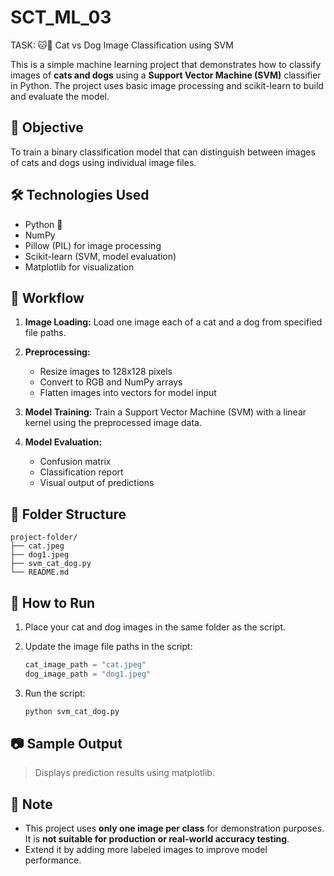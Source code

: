 # SCT_ML_03

TASK: 🐱🐶 Cat vs Dog Image Classification using SVM

This is a simple machine learning project that demonstrates how to classify images of **cats and dogs** using a **Support Vector Machine (SVM)** classifier in Python. The project uses basic image processing and scikit-learn to build and evaluate the model.

## 📌 Objective

To train a binary classification model that can distinguish between images of cats and dogs using individual image files.

## 🛠️ Technologies Used

* Python 🐍
* NumPy
* Pillow (PIL) for image processing
* Scikit-learn (SVM, model evaluation)
* Matplotlib for visualization

## 🧠 Workflow

1. **Image Loading:**
   Load one image each of a cat and a dog from specified file paths.

2. **Preprocessing:**

   * Resize images to 128x128 pixels
   * Convert to RGB and NumPy arrays
   * Flatten images into vectors for model input

3. **Model Training:**
   Train a Support Vector Machine (SVM) with a linear kernel using the preprocessed image data.

4. **Model Evaluation:**

   * Confusion matrix
   * Classification report
   * Visual output of predictions

## 📁 Folder Structure

```
project-folder/
├── cat.jpeg
├── dog1.jpeg
├── svm_cat_dog.py
└── README.md
```

## 📝 How to Run

1. Place your cat and dog images in the same folder as the script.
2. Update the image file paths in the script:

   ```python
   cat_image_path = "cat.jpeg"
   dog_image_path = "dog1.jpeg"
   ```
3. Run the script:

   ```bash
   python svm_cat_dog.py
   ```

## 📷 Sample Output

> Displays prediction results using matplotlib.

## 📌 Note

* This project uses **only one image per class** for demonstration purposes. It is **not suitable for production or real-world accuracy testing**.
* Extend it by adding more labeled images to improve model performance.


